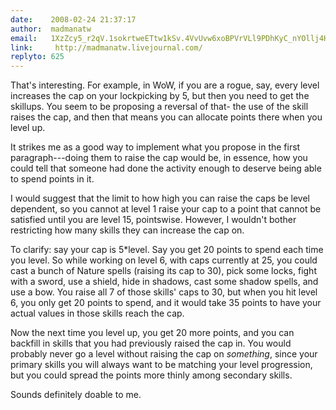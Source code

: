 ```yaml
---
date:    2008-02-24 21:37:17
author:  madmanatw
email:   1XzZcy5_r2qV.1sokrtweETtw1kSv.4VvUvw6xoBPVrVLl9PDhKyC_nYOllj4H1g==
link:     http://madmanatw.livejournal.com/
replyto: 625
---
```


That's interesting. For example, in WoW, if you are a rogue, say,
every level increases the cap on your lockpicking by 5, but then you
need to get the skillups. You seem to be proposing a reversal of that-
the use of the skill raises the cap, and then that means you can
allocate points there when you level up.

It strikes me as a good way to implement what you propose in the first
paragraph---doing them to raise the cap would be, in essence, how you
could tell that someone had done the activity enough to deserve being
able to spend points in it.

I would suggest that the limit to how high you can raise the caps be
level dependent, so you cannot at level 1 raise your cap to a point
that cannot be satisfied until you are level 15, pointswise. However,
I wouldn't bother restricting how many skills they can increase the
cap on.

To clarify: say your cap is 5*level. Say you get 20 points to spend
each time you level. So while working on level 6, with caps currently
at 25, you could cast a bunch of Nature spells (raising its cap to
30), pick some locks, fight with a sword, use a shield, hide in
shadows, cast some shadow spells, and use a bow. You raise all 7 of
those skills' caps to 30, but when you hit level 6, you only get 20
points to spend, and it would take 35 points to have your actual
values in those skills reach the cap.

Now the next time you level up, you get 20 more points, and you can
backfill in skills that you had previously raised the cap in. You
would probably never go a level without raising the cap on
_something_, since your primary skills you will always want to be
matching your level progression, but you could spread the points more
thinly among secondary skills.

Sounds definitely doable to me.
